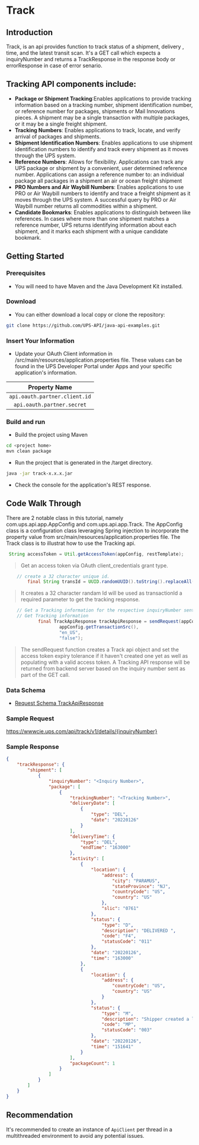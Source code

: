 # Track
## Introduction
  Track, is an api provides function to track status of a shipment, delivery , time, and the latest transit scan. It's a GET call which expects a inquiryNumber and returns a TrackResponse in the response body or errorResponse in case of error senario.
## Tracking API components include:

- **Package or Shipment Tracking**:Enables applications to provide tracking information based on a tracking number, shipment identification number, or reference number for packages, shipments or Mail Innovations pieces. A shipment may be a single transaction with multiple packages, or it may be a single freight shipment.
- **Tracking Numbers**: Enables applications to track, locate, and verify arrival of packages and shipments.
- **Shipment Identification Numbers**: Enables applications to use shipment identification numbers to identify and track every shipment as it moves through the UPS system.
- **Reference Numbers**: Allows for flexibility. Applications can track any UPS package or shipment by a convenient, user determined reference number. Applications can assign a reference number to:
an individual package
all packages in a shipment
an air or ocean freight shipment
- **PRO Numbers and Air Waybill Numbers**: Enables applications to use PRO or Air Waybill numbers to identify and trace a freight shipment as it moves through the UPS system. A successful query by PRO or Air Waybill number returns all commodities within a shipment.
- **Candidate Bookmarks**: Enables applications to distinguish between like references. In cases where more than one shipment matches a reference number, UPS returns identifying information about each shipment, and it marks each shipment with a unique candidate bookmark.

## Getting Started
### Prerequisites
- You will need to have Maven and the Java Development Kit installed.

### Download
- You can either download a local copy or clone the repository:

```sh
git clone https://github.com/UPS-API/java-api-examples.git
```

### Insert Your Information
- Update your OAuth Client information in <project home>/src/main/resources/application.properties file. These values can be found in the UPS Developer Portal under Apps and your specific application's information.

|Property Name |
| :------: |
|```api.oauth.partner.client.id```|
|```api.oauth.partner.secret```|


### Build and run

- Build the project using Maven
```sh
cd <project home>
mvn clean package
```

- Run the project that is generated in the <project home>/target directory.
```sh
java -jar track-x.x.x.jar
```
- Check the console for the application's REST response.


## Code Walk Through
There are 2 notable class in this tutorial, namely com.ups.api.app.AppConfig and 
com.ups.api.app.Track.  The AppConfig class is a configuration class leveraging 
Spring injection to incorporate the property value from 
src/main/resources/application.properties file.  The Track class is to illustrat how 
to use the Tracking api.

```java
 String accessToken = Util.getAccessToken(appConfig, restTemplate);
```
> Get an access token via OAuth client_credentials grant type.

					
```java
	// create a 32 character unique id.
		final String transId = UUID.randomUUID().toString().replaceAll("-", "");
```
> It creates a 32 character randam Id will be used as transactionId a required parameter to get the tracking response.

```java
	// Get a Tracking information for the respective inquiryNumber sent as part of the GET call. 
	// Get Tracking information
			final TrackApiResponse trackApiResponse = sendRequest(appConfig.getInquiryNumber(), transId,
					appConfig.getTransactionSrc(),
					"en_US",
					"false");
```
>The sendRequest function creates a Track api object and set the access token expiry tolerance if it haven't created one yet as well as populating with a valid access token. A Tracking API response  will be returned from backend server  based on the inquiry number sent as part of the GET call.  


### Data Schema 
 - [Request Schema TrackApiResponse](docs/TrackApiResponse.md)


### Sample Request

https://wwwcie.ups.com/api/track/v1/details/{inquiryNumber}

### Sample Response
```json
{
    "trackResponse": {
        "shipment": [
            {
                "inquiryNumber": "<Inquiry Number>",
                "package": [
                    {
                        "trackingNumber": "<Tracking Number>",
                        "deliveryDate": [
                            {
                                "type": "DEL",
                                "date": "20220126"
                            }
                        ],
                        "deliveryTime": {
                            "type": "DEL",
                            "endTime": "163000"
                        },
                        "activity": [
                            {
                                "location": {
                                    "address": {
                                        "city": "PARAMUS",
                                        "stateProvince": "NJ",
                                        "countryCode": "US",
                                        "country": "US"
                                    },
                                    "slic": "0761"
                                },
                                "status": {
                                    "type": "D",
                                    "description": "DELIVERED ",
                                    "code": "F4",
                                    "statusCode": "011"
                                },
                                "date": "20220126",
                                "time": "163000"
                            },
                            {
                                "location": {
                                    "address": {
                                        "countryCode": "US",
                                        "country": "US"
                                    }
                                },
                                "status": {
                                    "type": "M",
                                    "description": "Shipper created a label, UPS has not received the package yet. ",
                                    "code": "MP",
                                    "statusCode": "003"
                                },
                                "date": "20220126",
                                "time": "151641"
                            }
                        ],
                        "packageCount": 1
                    }
                ]
            }
        ]
    }
}
```
## Recommendation

It's recommended to create an instance of `ApiClient` per thread in a multithreaded environment to avoid any potential issues.